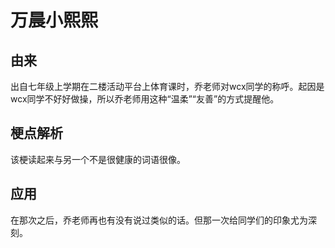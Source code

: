 # 万晨小熙熙

## 由来

出自七年级上学期在二楼活动平台上体育课时，乔老师对wcx同学的称呼。起因是wcx同学不好好做操，所以乔老师用这种“温柔”“友善”的方式提醒他。

## 梗点解析

该梗读起来与另一个不是很健康的词语很像。

## 应用

在那次之后，乔老师再也有没有说过类似的话。但那一次给同学们的印象尤为深刻。
